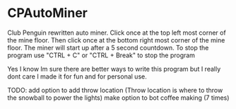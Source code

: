 # CPAutoMiner
Club Penguin rewritten auto miner.
Click once at the top left most corner of the mine floor.
Then click once at the bottom right most corner of the mine floor.
The miner will start up after a 5 second countdown.
To stop the program use "CTRL + C" or "CTRL + Break" to stop the program

Yes I know Im sure there are better ways to write this program but I really dont care I made it for fun and for personal use.


TODO:
add option to add throw location (Throw location is where to throw the snowball to power the lights)
make option to bot coffee making (7 times)
